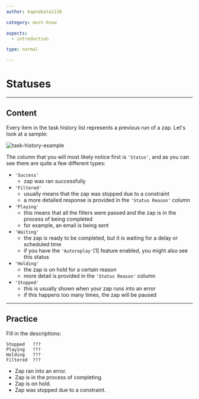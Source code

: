 ```yaml
---
author: kapnobatai136

category: must-know

aspects:
  - introduction

type: normal

---
```


# Statuses

---
## Content

Every item in the task history list represents a previous run of a zap. Let's look at a sample:

![task-history-example](https://img.enkipro.com/ca9e7a3a5b9a8888e19319dfb01a6ee2.png)

The column that you will most likely notice first is `'Status'`, and as you can see there are quite a few different types:
- `'Success'`
    - zap was ran successfully
- `'Filtered'`
    - usually means that the zap was stopped due to a constraint
    - a more detailed response is provided in the `'Status Reason'` column
- `'Playing'`
    - this means that all the filters were passed and the zap is in the process of being completed
    - for example, an email is being sent
- `'Waiting'`
    - the zap is ready to be completed, but it is waiting for a delay or scheduled time
    - if you have the `'Autoreplay'`[1] feature enabled, you might also see this status
- `'Holding'`
    - the zap is on hold for a certain reason
    - more detail is provided in the `'Status Reason'` column
- `'Stopped'`
    - this is usually shown when your zap runs into an error
    - if this happens too many times, the zap will be paused

---
## Practice

Fill in the descriptions:

```text
Stopped   ???
Playing   ???
Holding   ???
Filtered  ???
```

* Zap ran into an error.
* Zap is in the process of completing.
* Zap is on hold.
* Zap was stopped due to a constraint.